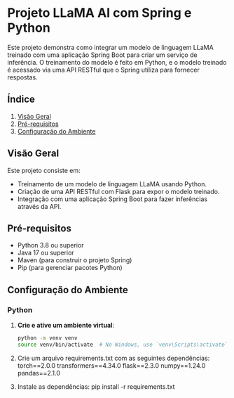 # Projeto LLaMA AI com Spring e Python

Este projeto demonstra como integrar um modelo de linguagem LLaMA treinado com uma aplicação Spring Boot para criar um serviço de inferência. O treinamento do modelo é feito em Python, e o modelo treinado é acessado via uma API RESTful que o Spring utiliza para fornecer respostas.

## Índice

1. [Visão Geral](#visão-geral)
2. [Pré-requisitos](#pré-requisitos)
3. [Configuração do Ambiente](#configuração-do-ambiente)

## Visão Geral

Este projeto consiste em:

- Treinamento de um modelo de linguagem LLaMA usando Python.
- Criação de uma API RESTful com Flask para expor o modelo treinado.
- Integração com uma aplicação Spring Boot para fazer inferências através da API.


## Pré-requisitos

- Python 3.8 ou superior
- Java 17 ou superior
- Maven (para construir o projeto Spring)
- Pip (para gerenciar pacotes Python)

## Configuração do Ambiente

### Python

1. **Crie e ative um ambiente virtual**:

   ```bash
   python -m venv venv
   source venv/bin/activate  # No Windows, use `venv\Scripts\activate`

2. Crie um arquivo requirements.txt com as seguintes dependências:
torch==2.0.0
transformers==4.34.0
flask==2.3.0
numpy==1.24.0
pandas==2.1.0
3. Instale as dependências:
pip install -r requirements.txt
